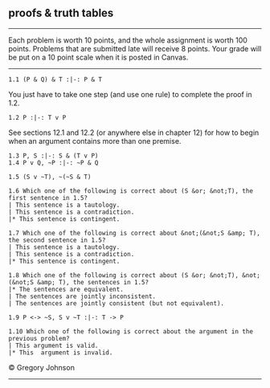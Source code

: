 ## proofs & truth tables

---

Each problem is worth 10 points, and the whole assignment is worth 100 points. Problems that are submitted late will receive 8 points. Your grade will be put on a 10 point scale when it is posted in Canvas. 

---

~~~{.ProofChecker .JohnsonSL options="fonts tabindent render" guides="fitch" points="10" late-credit="8"}
1.1 (P & Q) & T :|-: P & T
~~~

You just have to take one step (and use one rule) to complete the proof in 1.2.

~~~{.ProofChecker .JohnsonSL options="fonts tabindent render" guides="fitch" points="10" late-credit="8"}
1.2 P :|-: T v P
~~~

See sections 12.1 and 12.2 (or anywhere else in chapter 12) for how to begin when an argument contains more than one premise. 

~~~{.ProofChecker .JohnsonSL options="fonts tabindent render" guides="fitch" points="10" late-credit="8"} 
1.3 P, S :|-: S & (T v P)
1.4 P v Q, ~P :|-: ~P & Q
~~~

~~~{.TruthTable .Simple system="magnusSL" options="nocounterexample autoAtoms" points="10" late-credit="8"}
1.5 (S v ~T), ~(~S & T)
~~~

~~~{.QualitativeProblem .MultipleChoice options="exam" points="10" late-credit="8"}
1.6 Which one of the following is correct about (S &or; &not;T), the first sentence in 1.5?
| This sentence is a tautology.
| This sentence is a contradiction.
|* This sentence is contingent.
~~~

~~~{.QualitativeProblem .MultipleChoice options="exam" points="10" late-credit="8"}
1.7 Which one of the following is correct about &not;(&not;S &amp; T), the second sentence in 1.5?
| This sentence is a tautology.
| This sentence is a contradiction.
|* This sentence is contingent.
~~~

~~~{.QualitativeProblem .MultipleChoice options="exam" points="10" late-credit="8"}
1.8 Which one of the following is correct about (S &or; &not;T), &not;(&not;S &amp; T), the sentences in 1.5?
|* The sentences are equivalent.
| The sentences are jointly inconsistent.
| The sentences are jointly consistent (but not equivalent).
~~~


~~~{.TruthTable .Validity system="magnusSL" options="turnstilemark nocounterexample nodash autoAtoms" points="10" late-credit="8"}
1.9 P <-> ~S, S v ~T :|-: T -> P
~~~

~~~{.QualitativeProblem .MultipleChoice options="exam" points="10" late-credit="8"}
1.10 Which one of the following is correct about the argument in the previous problem?
| This argument is valid.
|* This  argument is invalid.
~~~


<p>&copy; <script>document.write(new Date().getFullYear())</script> Gregory Johnson</p>
 
---
